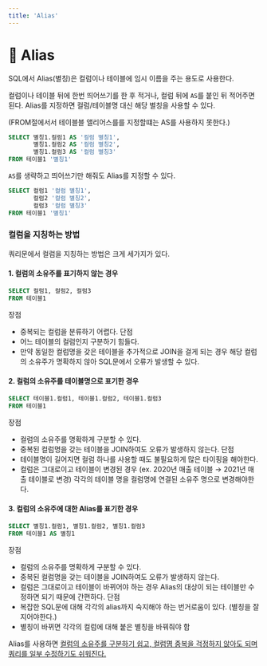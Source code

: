 ```yaml
---
title: 'Alias'
---
```

# 🐬 Alias

SQL에서 Alias(별칭)은 컬럼이나 테이블에 임시 이름을 주는 용도로 사용한다.

컬럼이나 테이블 뒤에 한번 띄어쓰기를 한 후 적거나, 컬럼 뒤에 `AS`를 붙인 뒤 적어주면 된다. Alias를 지정하면 컬럼/테이블명 대신 해당 별칭을 사용할 수 있다.

(FROM절에서서 테이블블 앨리어스를를 지정할떄는 AS를 사용하지 못한다.)

```sql
SELECT 별칭1.컬럼1 AS '컬럼 별칭1',
       별칭1.컬럼2 AS '컬럼 별칭2',
       별칭1.컬럼3 AS '컬럼 별칭3'
FROM 테이블1 '별칭1'
```

`AS`를 생략하고 띄어쓰기만 해줘도 Alias를 지정할 수 있다.

```sql
SELECT 컬럼1 '컬럼 별칭1',
       컬럼2 '컬럼 별칭2',
       컬럼3 '컬럼 별칭3'
FROM 테이블1 '별칭1'
```

### 컬럼을 지칭하는 방법

쿼리문에서 컬럼을 지칭하는 방법은 크게 세가지가 있다.

#### 1. 컬럼의 소유주를 표기하지 않는 경우

```sql
SELECT 컬럼1, 컬럼2, 컬럼3
FROM 테이블1
```

장점
- 중복되는 컬럼을 분류하기 어렵다.
단점
- 어느 테이블의 컬럼인지 구분하기 힘들다.
- 만약 동일한 컬럼명을 갖은 테이블을 추가적으로 JOIN을 걸게 되는 경우 해당 컬럼의 소유주가 명확하지 않아 SQL문에서 오류가 발생할 수 있다.

#### 2. 컬럼의 소유주를 테이블명으로 표기한 경우

```sql
SELECT 테이블1.컬럼1, 테이블1.컬럼2, 테이블1.컬럼3
FROM 테이블1
```

장점
- 컬럼의 소유주를 명확하게 구분할 수 있다.
- 중복된 컬럼명을 갖는 테이블을 JOIN하여도 오류가 발생하지 않는다.
단점
- 테이블명이 길어지면 컬럼 하나를 사용할 때도 불필요하게 많은 타이핑을 해야한다.
- 컬럼은 그대로이고 테이블이 변경된 경우 (ex. 2020년 매출 테이블 → 2021년 매출 테이블로 변경) 각각의 테이블 명을 컬럼명에 연결된 소유주 명으로 변경해야한다.

#### 3. 컬럼의 소유주에 대한 Alias를 표기한 경우

```sql
SELECT 별칭1.컬럼1, 별칭1.컬럼2, 별칭1.컬럼3
FROM 테이블1 AS 별칭1
```

장점
- 컬럼의 소유주를 명확하게 구분할 수 있다.
- 중복된 컬럼명을 갖는 테이블을 JOIN하여도 오류가 발생하지 않는다.
- 컬럼은 그대로이고 테이블이 바뀌어야 하는 경우 Alias의 대상이 되는 테이블만 수정하면 되기 때문에 간편하다. 
단점
- 복잡한 SQL문에 대해 각각의 alias까지 숙지해야 하는 번거로움이 있다. (별칭을 잘 지어야한다.)
- 별칭이 바뀌면 각각의 컬럼에 대해 붙은 별칭을 바꿔줘야 함

Alias를 사용하면 <u>컬럼의 소유주를 구분하기 쉽고, 컬럼몀 중복을 걱정하지 않아도 되며 쿼리를 일부 수정하기도 쉬워진다.</u>


